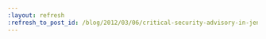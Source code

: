 ```yaml
---
:layout: refresh
:refresh_to_post_id: /blog/2012/03/06/critical-security-advisory-in-jenkins-core
---
```

